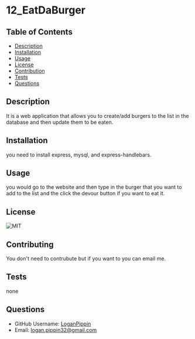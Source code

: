 # 12_EatDaBurger

## Table of Contents

- [Description](#Description)
- [Installation](#Installation)
- [Usage](#Usage)
- [License](#License)
- [Contribution](#Contribution)
- [Tests](#Tests)
- [Questions](#Questions)

## Description

It is a web application that allows you to create/add burgers to the list in the database and then update them to be eaten.

## Installation

you need to install express, mysql, and express-handlebars.

## Usage

you would go to the website and then type in the burger that you want to add to the list and the click the devour button if you want to eat it.

## License

![MIT](https://img.shields.io/badge/license-MIT-brightgreen)

## Contributing

You don't need to contrubute but if you want to you can email me.

## Tests

none

## Questions

- GitHub Username: [LoganPippin](github.com/LoganPippin)
- Email: logan.pippin32@gmail.com
